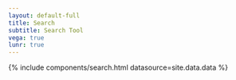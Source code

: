 ```yaml
---
layout: default-full
title: Search
subtitle: Search Tool
vega: true
lunr: true
---
```

{% include components/search.html datasource=site.data.data %}

